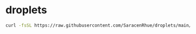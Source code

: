 # droplets

```bash
curl -fsSL https://raw.githubusercontent.com/SaracenRhue/droplets/main/containerBuilder.sh | sh
```
